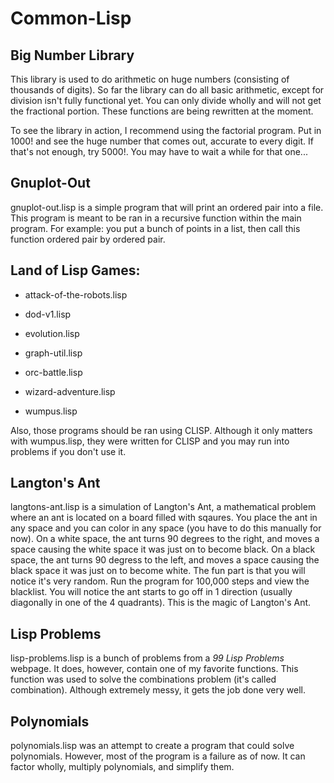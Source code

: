 # Common-Lisp

## Big Number Library

This library is used to do arithmetic on huge numbers (consisting of thousands
of digits). So far the library can do all basic arithmetic, except for division
isn't fully functional yet. You can only divide wholly and will not get the
fractional portion. These functions are being rewritten at the moment.

To see the library in action, I recommend using the factorial program. Put in
1000! and see the huge number that comes out, accurate to every digit. If that's
not enough, try 5000!. You may have to wait a while for that one...

## Gnuplot-Out

gnuplot-out.lisp is a simple program that will print an ordered pair into a
file. This program is meant to be ran in a recursive function within the main
program. For example: you put a bunch of points in a list, then call this
function ordered pair by ordered pair.

## Land of Lisp Games:

* attack-of-the-robots.lisp

* dod-v1.lisp

* evolution.lisp

* graph-util.lisp

* orc-battle.lisp

* wizard-adventure.lisp

* wumpus.lisp

Also, those programs should be ran using CLISP. Although it only matters with
wumpus.lisp, they were written for CLISP and you may run into problems if you
don't use it.

## Langton's Ant

langtons-ant.lisp is a simulation of Langton's Ant, a mathematical problem where
an ant is located on a board filled with sqaures. You place the ant in any space
and you can color in any space (you have to do this manually for now). On a
white space, the ant turns 90 degrees to the right, and moves a space causing
the white space it was just on to become black. On a black space, the ant turns
90 degress to the left, and moves a space causing the black space it was just on
to become white. The fun part is that you will notice it's very random. Run the
program for 100,000 steps and view the blacklist. You will notice the ant starts
to go off in 1 direction (usually diagonally in one of the 4 quadrants). This is
the magic of Langton's Ant.

## Lisp Problems

lisp-problems.lisp is a bunch of problems from a _99 Lisp Problems_ webpage. It
does, however, contain one of my favorite functions. This function was used to
solve the combinations problem (it's called combination). Although extremely
messy, it gets the job done very well.

## Polynomials

polynomials.lisp was an attempt to create a program that could solve
polynomials. However, most of the program is a failure as of now. It can factor
wholly, multiply polynomials, and simplify them.
